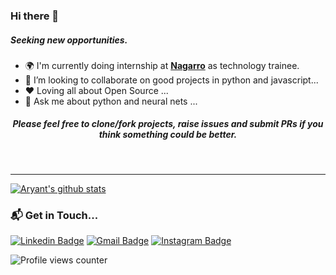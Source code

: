 ### Hi there 👋

<!--
**aryantps/aryantps** is a ✨ _special_ ✨ repository because its `README.md` (this file) appears on your GitHub profile.
-->
#####  Seeking new opportunities.

- 🌍   I'm currently doing internship at <a href="https://www.nagarro.com/en"><b>Nagarro</b></a> as technology trainee.
    <!-- - 🔭   I’m currently working on my <a href="https://github.com/aryantps/portfolio/">Portfolio site</a> and some other DL projects ...
    - 🌱   I’m currently learning tenserflow, deep learning, CNNs ... -->
- 👯   I’m looking to collaborate on good projects in python and javascript...
- ❤    Loving all about Open Source ...
- 💬   Ask me about python and neural nets ...

<div align="center">
<h5>Please feel free to clone/fork projects, raise issues and submit PRs if you think something could be better.</h5> <br>
</div>

---
[![Aryant's github stats](https://github-readme-stats.vercel.app/api?username=aryantps&show_icons=true&title_color=fff&icon_color=79ff97&text_color=9f9f9f&bg_color=151515&count_private=true)](https://github.com/aryantps)


### 📬 Get in Touch...


[![Linkedin Badge](https://img.shields.io/badge/-aryant-blue?style=flat-square&logo=Linkedin&logoColor=white&link=https://www.linkedin.com/in/aryant/)](https://www.linkedin.com/in/aryant/)
[![Gmail Badge](https://img.shields.io/badge/-aryantpratapsingh-c14438?style=flat-square&logo=Gmail&logoColor=white&link=mailto:aryantpratapsingh@gmail.com)](mailto:aryantpratapsingh@gmail.com)
[![Instagram Badge](https://img.shields.io/badge/-thakur_aryant_-purple?style=flat-square&logo=Instagram&logoColor=white&link=https://www.instagram.com/thakur_aryant_/)](https://www.instagram.com/thakur_aryant_/)

![Profile views counter](https://caneco.dev/github-profile-view-counter.svg)

